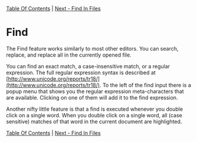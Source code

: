 [Table Of Contents](/#toc) | [Next - Find In Files](/find-in-files/)

# Find #

The Find feature works similarly to most other editors. You can search,
replace, and replace all in the currently opened file.

You can find an exact match, a case-insensitive match, or a regular
expression.  The full regular expression syntax is described at 
[http://www.unicode.org/reports/tr18/](http://www.unicode.org/reports/tr18/). To the
left of the find input there is a popup menu that shows you the regular 
expression meta-characters that are available.  Clicking on one of them
will add it to the find expression.

Another nifty little feature is that a find is executed whenever you
double click on a single word.  When you double click on a single word,
all (case sensitive) matches of that word in the current document are highlighted.



[Table Of Contents](/#toc) | [Next - Find In Files](/find-in-files/)